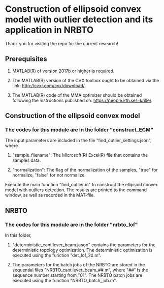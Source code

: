 # Construction of ellipsoid convex model with outlier detection and its application in NRBTO

Thank you for visiting the repo for the current research!

## Prerequisites

1. MATLAB(R) of version 2017b or higher is required.

2. The MATLAB(R) version of the CVX toolbox ought to be obtained via the link:
<http://cvxr.com/cvx/download/>.

3. The MATLAB(R) code of the MMA optimizer should be obtained following the instructions published on:
<https://people.kth.se/~krille/>.

## Construction of the ellipsoid convex model

### The codes for this module are in the folder "construct_ECM"

The input parameters are included in the file "find_outlier_settings.json", where

1. "sample_filename": The Microsoft(R) Excel(R) file that contains the samples data.

2. "normalization": The flag of the normalization of the samples, "true" for normalize, "false" for not normalize.

Execute the main function "find_outlier.m" to construct the ellipsoid convex model with outliers detection. The results are printed to the command window, as well as recorded in the MAT-file.

## NRBTO

### The codes for this module are in the folder "nrbto_lof"

In this folder,

1. "deterministic_cantilever_beam.jason" contains the parameters for the deterministic topology optimization. The deterministic optimization is executed using the function "det_lof_2d.m".

2. The parameters for the batch jobs of the NRBTO are stored in the sequential files "NRBTO_cantilever_beam_##.m", where "##" is the sequence number starting from "01". The NRBTO batch jobs are executed using the function "NRBTO_batch_job.m".
